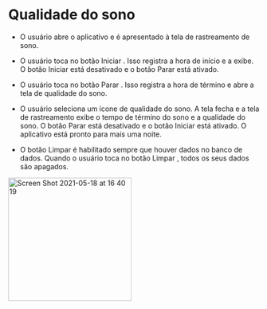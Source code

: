 # Qualidade do sono 

- O usuário abre o aplicativo e é apresentado à tela de rastreamento de sono.

- O usuário toca no botão Iniciar . Isso registra a hora de início e a exibe. O botão Iniciar está desativado e o botão Parar está ativado.

- O usuário toca no botão Parar . Isso registra a hora de término e abre a tela de qualidade do sono.

- O usuário seleciona um ícone de qualidade do sono. A tela fecha e a tela de rastreamento exibe o tempo de término do sono e a qualidade do sono. O botão Parar está desativado e o botão Iniciar está ativado. O aplicativo está pronto para mais uma noite.

- O botão Limpar é habilitado sempre que houver dados no banco de dados. Quando o usuário toca no botão Limpar , todos os seus dados são apagados.

<img width="247" alt="Screen Shot 2021-05-18 at 16 40 19" src="https://user-images.githubusercontent.com/49947803/118712976-d1d2f280-b7f7-11eb-8e46-14c8528c1d91.png">
